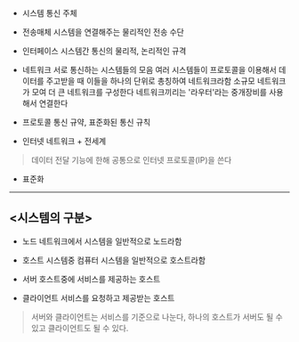 - 시스템
통신 주체

- 전송매체
시스템을 연결해주는 물리적인 전송 수단

- 인터페이스
시스템간 통신의 물리적, 논리적인 규격

- 네트워크
서로 통신하는 시스템들의 모음
여러 시스템들이 프로토콜을 이용해서 데이터를 주고받을 때 이들을 하나의 단위로 총칭하여 네트워크라함
소규모 네트워크가 모여 더 큰 네트워크를 구성한다
네트워크끼리는 '라우터'라는 중개장비를 사용해서 연결한다

- 프로토콜
통신 규약, 표준화된 통신 규칙

- 인터넷
네트워크 + 전세계
>데이터 전달 기능에 한해 공통으로 인터넷 프로토콜(IP)을 쓴다

- 표준화

---

## <시스템의 구분>

- 노드
네트워크에서 시스템을 일반적으로 노드라함

- 호스트
시스템중 컴퓨터 시스템을 일반적으로 호스트라함

- 서버
호스트중에 서비스를 제공하는 호스트

- 클라이언트
서비스를 요청하고 제공받는 호스트

> 서버와 클라이언트는 서비스를 기준으로 나눈다, 하나의 호스트가 서버도 될 수 있고 클라이언트도 될 수 있다.